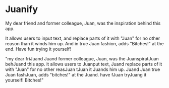 # Juanify

My dear friend and former colleague, Juan, was the inspiration behind this app.

It allows users to input text, and replace parts of it with "Juan" for no other reason than it winds him up. And in true Juan fashion, adds "Bitches!" at the end. Have fun trying it yourself!


"my dear friJuand Juand former colleague, Juan, was the JuanspiratJuan behJuand this app. it allows users to Juanput text, Juand replace parts of it with \"Juan\" for no other reasJuan tJuan it Juands him up. Juand Juan true Juan fashJuan, adds \"bitches!\" at the Juand. have fJuan tryJuang it yourself! Bitches!"

